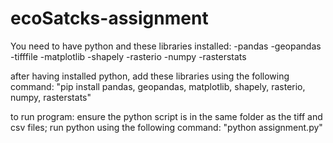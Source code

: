 # ecoSatcks-assignment

You need to have python and these libraries installed:
-pandas
-geopandas
-tifffile
-matplotlib
-shapely
-rasterio
-numpy
-rasterstats

after having installed python, add these libraries using the following command:
"pip install pandas, geopandas, matplotlib, shapely, rasterio, numpy, rasterstats"

to run program:
ensure  the python script is in the same folder as the tiff and csv files;
run python using the following command: "python assignment.py"
